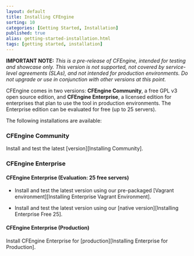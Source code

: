 ```yaml
---
layout: default
title: Installing CFEngine
sorting: 10
categories: [Getting Started, Installation]
published: true
alias: getting-started-installation.html
tags: [getting started, installation]
---
```


**IMPORTANT NOTE:** *This is a pre-release of CFEngine, intended for testing
and showcase only. This version is not supported, not covered by service-level
agreements (SLAs), and not intended for production environments. Do not 
upgrade or use in conjunction with other versions at this point.*

<!--- TODO: move up when no longer a pre-release
-->

CFEngine comes in two versions: 
**CFEngine Community**, a free GPL v3 open source edition, and **CFEngine Enterprise**, 
a licensed edition for enterprises that plan to use the tool in production environments. The Enterprise edition can be evaluated for free (up to 25 servers).

The following installations are available:

### CFEngine Community

Install and test the latest [version][Installing Community].


### CFEngine Enterprise

#### CFEngine Enterprise (Evaluation: 25 free servers)

* Install and test the latest version using our pre-packaged [Vagrant environment][Installing Enterprise Vagrant Environment].

* Install and test the latest version using our [native version][Installing Enterprise Free 25].

#### CFEngine Enterprise (Production)

Install CFEngine Enterprise for [production][Installing Enterprise for Production].



